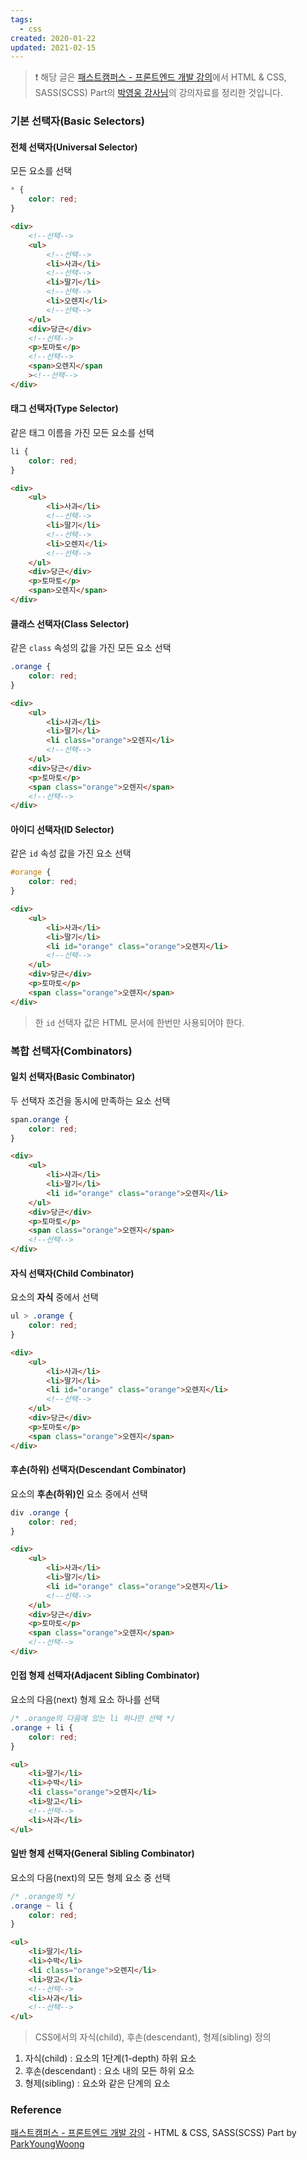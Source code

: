 ```yaml
---
tags:
  - css
created: 2020-01-22
updated: 2021-02-15
---
```


> ❗️ 해당 글은 [패스트캠퍼스 - 프론트엔드 개발 강의](https://www.fastcampus.co.kr/dev_online_react/)에서 HTML & CSS, SASS(SCSS) Part의 [박영웅 강사님](https://github.com/ParkYoungWoong)의 강의자료를 정리한 것입니다.

### 기본 선택자(Basic Selectors)

#### 전체 선택자(Universal Selector)

모든 요소를 선택

```css
* {
	color: red;
}
```

```html
<div>
	<!--선택-->
	<ul>
		<!--선택-->
		<li>사과</li>
		<!--선택-->
		<li>딸기</li>
		<!--선택-->
		<li>오렌지</li>
		<!--선택-->
	</ul>
	<div>당근</div>
	<!--선택-->
	<p>토마토</p>
	<!--선택-->
	<span>오렌지</span
	><!--선택-->
</div>
```

#### 태그 선택자(Type Selector)

같은 태그 이름을 가진 모든 요소를 선택

```css
li {
	color: red;
}
```

```html
<div>
	<ul>
		<li>사과</li>
		<!--선택-->
		<li>딸기</li>
		<!--선택-->
		<li>오렌지</li>
		<!--선택-->
	</ul>
	<div>당근</div>
	<p>토마토</p>
	<span>오렌지</span>
</div>
```

#### 클래스 선택자(Class Selector)

같은 `class` 속성의 값을 가진 모든 요소 선택

```css
.orange {
	color: red;
}
```

```html
<div>
	<ul>
		<li>사과</li>
		<li>딸기</li>
		<li class="orange">오렌지</li>
		<!--선택-->
	</ul>
	<div>당근</div>
	<p>토마토</p>
	<span class="orange">오렌지</span>
	<!--선택-->
</div>
```

#### 아이디 선택자(ID Selector)

같은 `id` 속성 값을 가진 요소 선택

```css
#orange {
	color: red;
}
```

```html
<div>
	<ul>
		<li>사과</li>
		<li>딸기</li>
		<li id="orange" class="orange">오렌지</li>
		<!--선택-->
	</ul>
	<div>당근</div>
	<p>토마토</p>
	<span class="orange">오렌지</span>
</div>
```

> 한 `id` 선택자 값은 HTML 문서에 한번만 사용되어야 한다.

### 복합 선택자(Combinators)

#### 일치 선택자(Basic Combinator)

두 선택자 조건을 동시에 만족하는 요소 선택

```css
span.orange {
	color: red;
}
```

```html
<div>
	<ul>
		<li>사과</li>
		<li>딸기</li>
		<li id="orange" class="orange">오렌지</li>
	</ul>
	<div>당근</div>
	<p>토마토</p>
	<span class="orange">오렌지</span>
	<!--선택-->
</div>
```

#### 자식 선택자(Child Combinator)

요소의 **자식** 중에서 선택

```css
ul > .orange {
	color: red;
}
```

```html
<div>
	<ul>
		<li>사과</li>
		<li>딸기</li>
		<li id="orange" class="orange">오렌지</li>
		<!--선택-->
	</ul>
	<div>당근</div>
	<p>토마토</p>
	<span class="orange">오렌지</span>
</div>
```

#### 후손(하위) 선택자(Descendant Combinator)

요소의 **후손(하위)인** 요소 중에서 선택

```css
div .orange {
	color: red;
}
```

```html
<div>
	<ul>
		<li>사과</li>
		<li>딸기</li>
		<li id="orange" class="orange">오렌지</li>
		<!--선택-->
	</ul>
	<div>당근</div>
	<p>토마토</p>
	<span class="orange">오렌지</span>
	<!--선택-->
</div>
```

#### 인접 형제 선택자(Adjacent Sibling Combinator)

요소의 다음(next) 형제 요소 하나를 선택

```css
/* .orange의 다음에 있는 li 하나만 선택 */
.orange + li {
	color: red;
}
```

```html
<ul>
	<li>딸기</li>
	<li>수박</li>
	<li class="orange">오렌지</li>
	<li>망고</li>
	<!--선택-->
	<li>사과</li>
</ul>
```

#### 일반 형제 선택자(General Sibling Combinator)

요소의 다음(next)의 모든 형제 요소 중 선택

```css
/* .orange의 */
.orange ~ li {
	color: red;
}
```

```html
<ul>
	<li>딸기</li>
	<li>수박</li>
	<li class="orange">오렌지</li>
	<li>망고</li>
	<!--선택-->
	<li>사과</li>
	<!--선택-->
</ul>
```

> CSS에서의 자식(child), 후손(descendant), 형제(sibling) 정의

1. 자식(child) : 요소의 1단계(1-depth) 하위 요소
2. 후손(descendant) : 요소 내의 모든 하위 요소
3. 형제(sibling) : 요소와 같은 단계의 요소

### Reference

[패스트캠퍼스 - 프론트엔드 개발 강의](https://www.fastcampus.co.kr/dev_online_react/) - HTML & CSS, SASS(SCSS) Part by [ParkYoungWoong](https://github.com/ParkYoungWoong)
